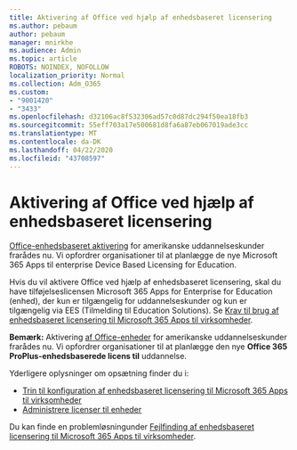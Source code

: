 ```yaml
---
title: Aktivering af Office ved hjælp af enhedsbaseret licensering
ms.author: pebaum
author: pebaum
manager: mnirkhe
ms.audience: Admin
ms.topic: article
ROBOTS: NOINDEX, NOFOLLOW
localization_priority: Normal
ms.collection: Adm_O365
ms.custom:
- "9001420"
- "3433"
ms.openlocfilehash: d32106ac8f532306ad57c0d87dc294f50ea18fb3
ms.sourcegitcommit: 55eff703a17e500681d8fa6a87eb067019ade3cc
ms.translationtype: MT
ms.contentlocale: da-DK
ms.lasthandoff: 04/22/2020
ms.locfileid: "43708597"
---
```

# <a name="activating-office-using-device-based-licensing"></a>Aktivering af Office ved hjælp af enhedsbaseret licensering

[Office-enhedsbaseret aktivering](https://aka.ms/officedba) for amerikanske uddannelseskunder frarådes nu. Vi opfordrer organisationer til at planlægge de nye Microsoft 365 Apps til enterprise Device Based Licensing for Education.

Hvis du vil aktivere Office ved hjælp af enhedsbaseret licensering, skal du have tilføjelseslicensen Microsoft 365 Apps for Enterprise for Education (enhed), der kun er tilgængelig for uddannelseskunder og kun er tilgængelig via EES (Tilmelding til Education Solutions). Se [Krav til brug af enhedsbaseret licensering til Microsoft 365 Apps til virksomheder](https://docs.microsoft.com/deployoffice/device-based-licensing#requirements-for-using-device-based-licensing-for-office-365-proplus).

**Bemærk:** Aktivering [af Office-enheder](https://aka.ms/officedba) for amerikanske uddannelseskunder frarådes nu. Vi opfordrer organisationer til at planlægge den nye **Office 365 ProPlus-enhedsbaserede licens til** uddannelse.

Yderligere oplysninger om opsætning finder du i:

- [Trin til konfiguration af enhedsbaseret licensering til Microsoft 365 Apps til virksomheder](https://docs.microsoft.com/deployoffice/device-based-licensing#steps-to-configure-device-based-licensing-for-office-365-proplus)
- [Administrere licenser til enheder](https://docs.microsoft.com/Office365/Admin/misc/manage-licenses-for-devices)

Du kan finde en problemløsningunder [Fejlfinding af enhedsbaseret licensering til Microsoft 365 Apps til virksomheder](https://docs.microsoft.com/deployoffice/device-based-licensing#troubleshoot-device-based-licensing-for-office-365-proplus).
